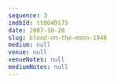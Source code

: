 ```yaml
---
sequence: 3
imdbId: tt0040175
date: 2007-10-20
slug: blood-on-the-moon-1948
medium: null
venue: null
venueNotes: null
mediumNotes: null
---
```


